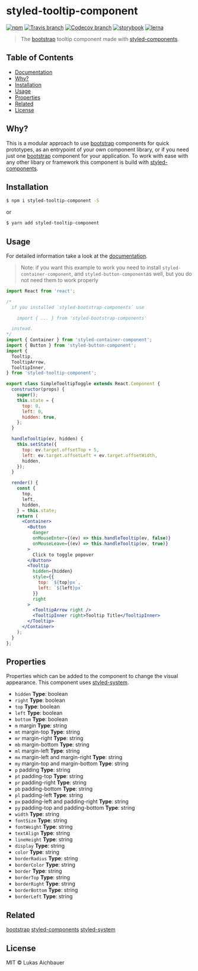 # styled-tooltip-component

[![npm](https://img.shields.io/npm/v/styled-tooltip-component.svg?style=flat-square)](https://www.npmjs.com/package/styled-tooltip-component)
[![Travis branch](https://img.shields.io/travis/aichbauer/styled-bootstrap-components/master.svg?style=flat-square)](https://travis-ci.org/aichbauer/styled-bootstrap-components)
[![Codecov branch](https://img.shields.io/codecov/c/github/aichbauer/styled-bootstrap-components/master.svg?style=flat-square)](https://codecov.io/gh/aichbauer/styled-bootstrap-components)
[![storybook](https://img.shields.io/badge/docs%20with-storybook-f1618c.svg?style=flat-square)](https://aichbauer.github.io/styled-bootstrap-components)
[![lerna](https://img.shields.io/badge/maintained%20with-lerna-cc00ff.svg?style=flat-square)](https://lernajs.io/)

> The [bootstrap](https://getbootstrap.com) tooltip component made with [styled-components](https://styled-components.com).

## Table of Contents

* [Documentation](https://aichbauer.github.io/styled-bootstrap-components)
* [Why?](#why)
* [Installation](#installation)
* [Usage](#usage)
* [Properties](#properties)
* [Related](#related)
* [License](#license)

## Why?

This is a modular approach to use [bootstrap](https://getbootstrap.com) components for quick prototypes, as an entrypoint of your own component library, or if you need just one [bootstrap](https://getbootstrap.com) component for your application. To work with ease with any other libary or framework this component is build with [styled-components](https://styled-components.com).

## Installation

```sh
$ npm i styled-tooltip-component -S
```

or

```sh
$ yarn add styled-tooltip-component
```

## Usage

For detailed information take a look at the [documentation](https://aichbauer.github.io/styled-bootstrap-components).

> Note: if you want this example to work you need to install `styled-container-component`, and  `styled-button-component`as well, but you do not need them to work properly

```jsx
import React from 'react';

/*
  if you installed `styled-bootstrap-components` use

    import { ... } from 'styled-bootstrap-components'

  instead.
*/
import { Container } from 'styled-container-component';
import { Button } from 'styled-button-component';
import {
  Tooltip,
  TooltipArrow,
  TooltipInner,
} from 'styled-tooltip-component';

export class SimpleTooltipToggle extends React.Component {
  constructor(props) {
    super();
    this.state = {
      top: 0,
      left: 0,
      hidden: true,
    };
  }

  handleTooltip(ev, hidden) {
    this.setState({
      top: ev.target.offsetTop + 5,
      left: ev.target.offsetLeft + ev.target.offsetWidth,
      hidden,
    });
  }

  render() {
    const {
      top,
      left,
      hidden,
    } = this.state;
    return (
      <Container>
        <Button
          danger
          onMouseEnter={(ev) => this.handleTooltip(ev, false)}
          onMouseLeave={(ev) => this.handleTooltip(ev, true)}
        >
          Click to toggle popover
        </Button>
        <Tooltip
          hidden={hidden}
          style={{
            top: `${top}px`,
            left: `${left}px`
          }}
          right
        >
          <TooltipArrow right />
          <TooltipInner right>Tooltip Title</TooltipInner>
        </Tooltip>
      </Container>
    );
  }
};
```

## Properties

Properties which can be added to the component to change the visual appearance. This component uses [styled-system](http://jxnblk.com/styled-system/).

* `hidden` **Type**: boolean
* `right` **Type**: boolean
* `top` **Type**: boolean
* `left` **Type**: boolean
* `bottom` **Type**: boolean
* `m` margin **Type**: string
* `mt` margin-top **Type**: string
* `mr` margin-right **Type**: string
* `mb` margin-bottom **Type**: string
* `ml` margin-left **Type**: string
* `mx` margin-left and margin-right **Type**: string
* `my` margin-top and margin-bottom **Type**: string
* `p`  padding **Type**: string
* `pt` padding-top **Type**: string
* `pr` padding-right **Type**: string
* `pb` padding-bottom **Type**: string
* `pl` padding-left **Type**: string
* `px` padding-left and padding-right **Type**: string
* `py` padding-top and padding-bottom **Type**: string
* `width` **Type**: string
* `fontSize` **Type**: string
* `fontWeight` **Type**: string
* `textAlign` **Type**: string
* `lineHeight` **Type**: string
* `display` **Type**: string
* `color` **Type**: string
* `borderRadius` **Type**: string
* `borderColor` **Type**: string
* `border` **Type**: string
* `borderTop` **Type**: string
* `borderRight` **Type**: string
* `borderBottom` **Type**: string
* `borderLeft` **Type**: string

## Related

[bootstrap](https://getbootstrap.com)
[styled-components](https://styled-components.com)
[styled-system](http://jxnblk.com/styled-system/)

## License

MIT © Lukas Aichbauer

